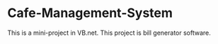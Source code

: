 # Cafe-Management-System
This is a mini-project in VB.net. This project is bill generator software.

